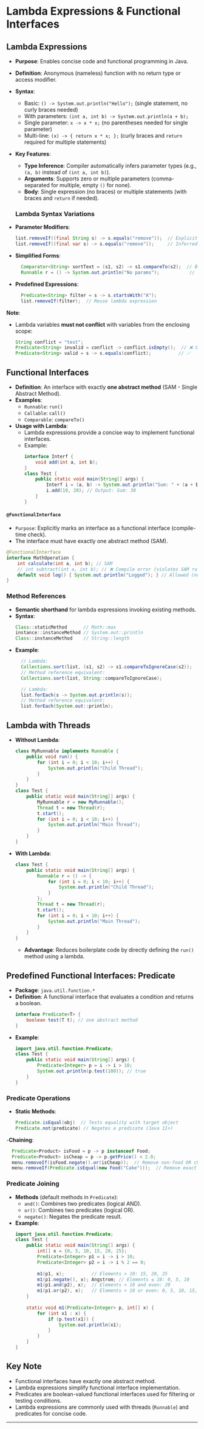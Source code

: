 # Lambda Expressions & Functional Interfaces

## Lambda Expressions
- **Purpose**: Enables concise code and functional programming in Java.
- **Definition**: Anonymous (nameless) function with no return type or access modifier.
- **Syntax**:
  - Basic: `() -> System.out.println("Hello");` (single statement, no curly braces needed)
  - With parameters: `(int a, int b) -> System.out.println(a + b);`
  - Single parameter: `x -> x * x;` (no parentheses needed for single parameter)
  - Multi-line: `(x) -> { return x * x; };` (curly braces and `return` required for multiple statements)
- **Key Features**:
  - **Type Inference**: Compiler automatically infers parameter types (e.g., `(a, b)` instead of `(int a, int b)`).
  - **Arguments**: Supports zero or multiple parameters (comma-separated for multiple, empty `()` for none).
  - **Body**: Single expression (no braces) or multiple statements (with braces and `return` if needed).

  ### **Lambda Syntax Variations**  
- **Parameter Modifiers**:  
  ```java
  list.removeIf((final String s) -> s.equals("remove"));  // Explicit type  
  list.removeIf((final var s) -> s.equals("remove"));     // Inferred type (Java 10+)  
  ```
- **Simplified Forms**:  
  ```java
    Comparator<String> sortText = (s1, s2) -> s1.compareTo(s2);  // Brackets optional for single inferred-type param  
    Runnable r = () -> System.out.println("No params");           // Empty brackets for zero params
  ```
- **Predefined Expressions**:  
  ```java
    Predicate<String> filter = s -> s.startsWith("A");
    list.removeIf(filter);  // Reuse lambda expression
  ```


**Note**:  
- Lambda variables **must not conflict** with variables from the enclosing scope:  
  ```java
  String conflict = "test";  
  Predicate<String> invalid = conflict -> conflict.isEmpty();  // ❌ Compile error (name clash)  
  Predicate<String> valid = s -> s.equals(conflict);          // ✅  

## Functional Interfaces
- **Definition**: An interface with exactly **one abstract method** (SAM - Single Abstract Method).
- **Examples**:
  - `Runnable`: `run()`
  - `Callable`: `call()`
  - `Comparable`: `compareTo()`
- **Usage with Lambda**:
  - Lambda expressions provide a concise way to implement functional interfaces.
  - Example:
    ```java
    interface Interf {
        void add(int a, int b);
    }
    class Test {
        public static void main(String[] args) {
            Interf i = (a, b) -> System.out.println("Sum: " + (a + b));
            i.add(10, 20); // Output: Sum: 30
        }
    }
    ```
#### `@FunctionalInterface`
* `Purpose`: Explicitly marks an interface as a functional interface (compile-time check).
* The interface must have exactly one abstract method (SAM).
``` java
@FunctionalInterface  
interface MathOperation {  
    int calculate(int a, int b); // SAM  
    // int subtract(int a, int b); // ❌ Compile error (violates SAM rule)  
    default void log() { System.out.println("Logged"); } // Allowed (non-abstract)  
}  
```
### **Method References**  
- **Semantic shorthand** for lambda expressions invoking existing methods.  
- **Syntax**:  
  ```java
  Class::staticMethod      // Math::max  
  instance::instanceMethod // System.out::println  
  Class::instanceMethod    // String::length  
  ```
- **Example**:
  ```java
    // Lambda:
    Collections.sort(list, (s1, s2) -> s1.compareToIgnoreCase(s2));  
    // Method reference equivalent:  
    Collections.sort(list, String::compareToIgnoreCase);  

    // Lambda:  
    list.forEach(s -> System.out.println(s));  
    // Method reference equivalent:  
    list.forEach(System.out::println);    
  ```


## Lambda with Threads
- **Without Lambda**:
  ```java
  class MyRunnable implements Runnable {
      public void run() {
          for (int i = 0; i < 10; i++) {
              System.out.println("Child Thread");
          }
      }
  }
  class Test {
      public static void main(String[] args) {
          MyRunnable r = new MyRunnable();
          Thread t = new Thread(r);
          t.start();
          for (int i = 0; i < 10; i++) {
              System.out.println("Main Thread");
          }
      }
  }
  ```
- **With Lambda**:
  ```java
  class Test {
      public static void main(String[] args) {
          Runnable r = () -> {
              for (int i = 0; i < 10; i++) {
                  System.out.println("Child Thread");
              }
          };
          Thread t = new Thread(r);
          t.start();
          for (int i = 0; i < 10; i++) {
              System.out.println("Main Thread");
          }
      }
  }
  ```
  - **Advantage**: Reduces boilerplate code by directly defining the `run()` method using a lambda.

## Predefined Functional Interfaces: Predicate
- **Package**: `java.util.function.*`
- **Definition**: A functional interface that evaluates a condition and returns a boolean.
  ```java
  interface Predicate<T> {
      boolean test(T t); // one abstract method
  }
  ```
- **Example**:
  ```java
  import java.util.function.Predicate;
  class Test {
      public static void main(String[] args) {
          Predicate<Integer> p = i -> i > 10;
          System.out.println(p.test(100)); // true
      }
  }
  ```
### **Predicate Operations**  
- **Static Methods**:  
  ```java
  Predicate.isEqual(obj)  // Tests equality with target object  
  Predicate.not(predicate) // Negates a predicate (Java 11+)  
  ```
-**Chaining**:  
  ```java
    Predicate<Product> isFood = p -> p instanceof Food;  
    Predicate<Product> isCheap = p -> p.getPrice() < 2.0;  
    menu.removeIf(isFood.negate().or(isCheap));  // Remove non-food OR cheap items  
    menu.removeIf(Predicate.isEqual(new Food("Cake")));  // Remove exact match  
  ```


### Predicate Joining
- **Methods** (default methods in `Predicate`):
  - `and()`: Combines two predicates (logical AND).
  - `or()`: Combines two predicates (logical OR).
  - `negate()`: Negates the predicate result.
- **Example**:
  ```java
  import java.util.function.Predicate;
  class Test {
      public static void main(String[] args) {
          int[] x = {0, 5, 10, 15, 20, 25};
          Predicate<Integer> p1 = i -> i > 10;
          Predicate<Integer> p2 = i -> i % 2 == 0;
          
          m1(p1, x);          // Elements > 10: 15, 20, 25
          m1(p1.negate(), x); Angstrom; // Elements ≤ 10: 0, 5, 10
          m1(p1.and(p2), x);  // Elements > 10 and even: 20
          m1(p1.or(p2), x);   // Elements > 10 or even: 0, 5, 10, 15, 20, 25
      }
      
      static void m1(Predicate<Integer> p, int[] x) {
          for (int x1 : x) {
              if (p.test(x1)) {
                  System.out.println(x1);
              }
          }
      }
  }
  ```

## Key Note
- Functional interfaces have exactly one abstract method.
- Lambda expressions simplify functional interface implementation.
- Predicates are boolean-valued functional interfaces used for filtering or testing conditions.
- Lambda expressions are commonly used with threads (`Runnable`) and predicates for concise code.

---
